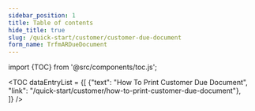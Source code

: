 ```yaml
---
sidebar_position: 1
title: Table of contents
hide_title: true 
slug: /quick-start/customer/customer-due-document 
form_name: TrfmARDueDocument
---
```


import {TOC} from '@src/components/toc.js';

<TOC
dataEntryList = {[
{"text": "How To Print Customer Due Document", "link": "/quick-start/customer/how-to-print-customer-due-document"},  
]}
/>

